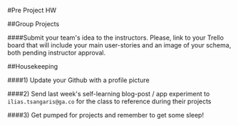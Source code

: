 #Pre Project HW

##Group Projects

####Submit your team's idea to the instructors. Please, link to your Trello board that will include your main user-stories and an image of your schema, both pending instructor approval.

##Housekeeping

####1) Update your Github with a profile picture

####2) Send last week's self-learning blog-post / app experiment to `ilias.tsangaris@ga.co` for the class to reference during their projects

####3) Get pumped for projects and remember to get some sleep!

   
